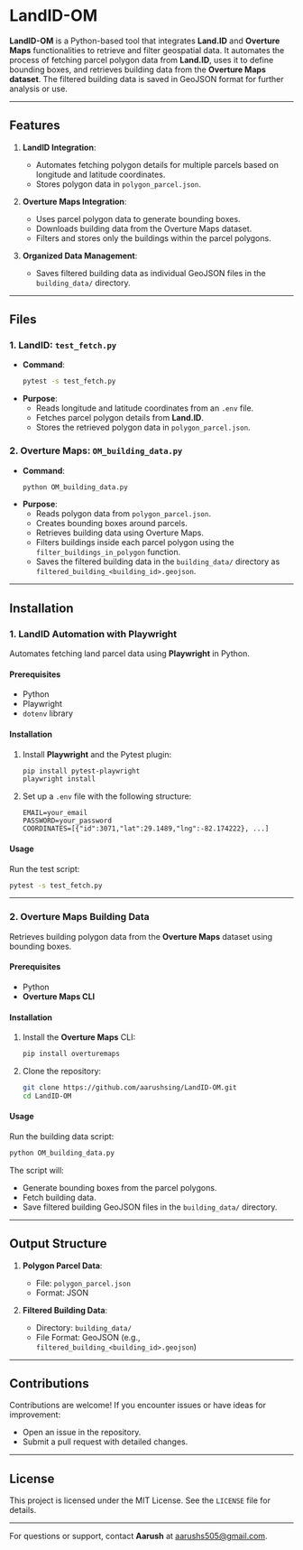 
# LandID-OM

**LandID-OM** is a Python-based tool that integrates **Land.ID** and **Overture Maps** functionalities to retrieve and filter geospatial data. It automates the process of fetching parcel polygon data from **Land.ID**, uses it to define bounding boxes, and retrieves building data from the **Overture Maps dataset**. The filtered building data is saved in GeoJSON format for further analysis or use.

---

## Features

1. **LandID Integration**:
   - Automates fetching polygon details for multiple parcels based on longitude and latitude coordinates.
   - Stores polygon data in `polygon_parcel.json`.

2. **Overture Maps Integration**:
   - Uses parcel polygon data to generate bounding boxes.
   - Downloads building data from the Overture Maps dataset.
   - Filters and stores only the buildings within the parcel polygons.

3. **Organized Data Management**:
   - Saves filtered building data as individual GeoJSON files in the `building_data/` directory.

---

## Files

### 1. **LandID: `test_fetch.py`**
- **Command**: 
  ```bash
  pytest -s test_fetch.py
  ```
- **Purpose**:
  - Reads longitude and latitude coordinates from an `.env` file.
  - Fetches parcel polygon details from **Land.ID**.
  - Stores the retrieved polygon data in `polygon_parcel.json`.

### 2. **Overture Maps: `OM_building_data.py`**
- **Command**: 
  ```bash
  python OM_building_data.py
  ```
- **Purpose**:
  - Reads polygon data from `polygon_parcel.json`.
  - Creates bounding boxes around parcels.
  - Retrieves building data using Overture Maps.
  - Filters buildings inside each parcel polygon using the `filter_buildings_in_polygon` function.
  - Saves the filtered building data in the `building_data/` directory as `filtered_building_<building_id>.geojson`.

---

## Installation

### 1. **LandID Automation with Playwright**
Automates fetching land parcel data using **Playwright** in Python.

#### Prerequisites
- Python
- Playwright
- `dotenv` library

#### Installation
1. Install **Playwright** and the Pytest plugin:
   ```bash
   pip install pytest-playwright
   playwright install
   ```
2. Set up a `.env` file with the following structure:
   ```env
   EMAIL=your_email
   PASSWORD=your_password
   COORDINATES=[{"id":3071,"lat":29.1489,"lng":-82.174222}, ...]
   ```

#### Usage
Run the test script:
```bash
pytest -s test_fetch.py
```

---

### 2. **Overture Maps Building Data**
Retrieves building polygon data from the **Overture Maps** dataset using bounding boxes.

#### Prerequisites
- Python
- **Overture Maps CLI**

#### Installation
1. Install the **Overture Maps** CLI:
   ```bash
   pip install overturemaps
   ```
2. Clone the repository:
   ```bash
   git clone https://github.com/aarushsing/LandID-OM.git
   cd LandID-OM
   ```

#### Usage
Run the building data script:
```bash
python OM_building_data.py
```
The script will:
- Generate bounding boxes from the parcel polygons.
- Fetch building data.
- Save filtered building GeoJSON files in the `building_data/` directory.

---

## Output Structure

1. **Polygon Parcel Data**:
   - File: `polygon_parcel.json`
   - Format: JSON

2. **Filtered Building Data**:
   - Directory: `building_data/`
   - File Format: GeoJSON (e.g., `filtered_building_<building_id>.geojson`)

---

## Contributions

Contributions are welcome! If you encounter issues or have ideas for improvement:
- Open an issue in the repository.
- Submit a pull request with detailed changes.

---

## License

This project is licensed under the MIT License. See the `LICENSE` file for details.

---

For questions or support, contact **Aarush** at [aarushs505@gmail.com](mailto:aarushs505@gmail.com).
